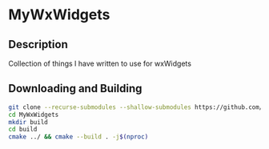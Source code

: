# MyWxWidgets
## Description
Collection of things I have written to use for wxWidgets

## Downloading and Building
```bash
git clone --recurse-submodules --shallow-submodules https://github.com/Mozzarella32/MyWxWidgets.git
cd MyWxWidgets
mkdir build
cd build
cmake ../ && cmake --build . -j$(nproc)
```
